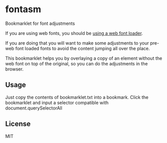 fontasm
=======

Bookmarklet for font adjustments

If you are using web fonts, you should be [using a web font loader](https://decadecity.net/talks/using-a-web-font-loader).

If you are doing that you will want to make some adjustments to your pre-web font loaded fonts to avoid the content jumping all over the place.

This bookmarklet helps you by overlaying a copy of an element without the web font on top of the original, so you can do the adjustments in the browser.

## Usage

Just copy the contents of bookmarklet.txt into a bookmark.
Click the bookmarklet and input a selector compatible with document.querySelectorAll

## License

MIT

